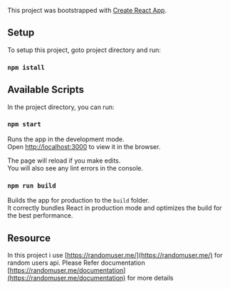This project was bootstrapped with [Create React App](https://github.com/facebook/create-react-app).


## Setup

To setup this project, goto project directory and run:

### `npm istall`

## Available Scripts

In the project directory, you can run:

### `npm start`

Runs the app in the development mode.<br />
Open [http://localhost:3000](http://localhost:3000) to view it in the browser.

The page will reload if you make edits.<br />
You will also see any lint errors in the console.

### `npm run build`

Builds the app for production to the `build` folder.<br />
It correctly bundles React in production mode and optimizes the build for the best performance.

## Resource

In this project i use [https://randomuser.me/](https://randomuser.me/) for random users api. Please Refer documentation [https://randomuser.me/documentation](https://randomuser.me/documentation) for more details
